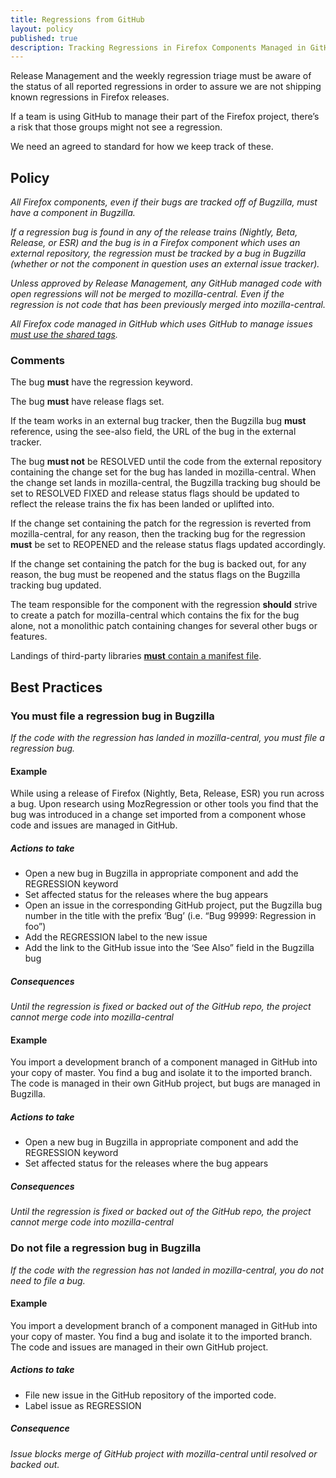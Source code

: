 ```yaml
---
title: Regressions from GitHub
layout: policy
published: true
description: Tracking Regressions in Firefox Components Managed in GitHub Projects
---
```


Release Management and the weekly regression triage must be aware of the status of all reported regressions in order to assure we are not shipping known regressions in Firefox releases.

If a team is using GitHub to manage their part of the Firefox project, there’s a risk that those groups might not see a regression.

We need an agreed to standard for how we keep track of these.

## Policy
*All Firefox components, even if their bugs are tracked off of Bugzilla, must have a component in Bugzilla.*

*If a regression bug is found in any of the release trains (Nightly, Beta, Release, or ESR) and the bug is in a Firefox component which uses an external repository, the regression must be tracked by a bug in Bugzilla (whether or not the component in question uses an external issue tracker).*

*Unless approved by Release Management, any GitHub managed code with open regressions will not be merged to mozilla-central. Even if the regression is not code that has been previously merged into mozilla-central.*

*All Firefox code managed in GitHub which uses GitHub to manage issues [must use the shared tags](https://mozilla.github.io/bmo-harmony/labels).*

### Comments

The bug **must** have the regression keyword.

The bug **must** have release flags set.

If the team works in an external bug tracker, then the Bugzilla bug **must** reference, using the see-also field, the URL of the bug in the external tracker.

The bug **must not** be RESOLVED until the code from the external repository containing the change set for the bug has landed in mozilla-central. When the change set lands in mozilla-central, the Bugzilla tracking bug should be set to RESOLVED FIXED and release status flags should be updated to reflect the release trains the fix has been landed or uplifted into.

If the change set containing the patch for the regression is reverted from mozilla-central, for any reason, then the tracking bug for the regression **must** be set to REOPENED and the release status flags updated accordingly.

If the change set containing the patch for the bug is backed out, for any reason, the bug must be reopened and the status flags on the Bugzilla tracking bug updated.

The team responsible for the component with the regression **should** strive to create a patch for mozilla-central which contains the fix for the bug alone, not a monolithic patch containing changes for several other bugs or features.

Landings of third-party libraries [**must** contain a manifest file](https://docs.google.com/document/d/12ihxPXBo9zBBaU_pBsPrc_wNHds4Upr-PwFfiSHrbu8).

## Best Practices
### You must file a regression bug in Bugzilla

*If the code with the regression has landed in mozilla-central, you must file a regression bug.*

#### Example

While using a release of Firefox (Nightly, Beta, Release, ESR) you run across a bug. Upon research using MozRegression or other tools you find that the bug was introduced in a change set imported from a component whose code and issues are managed in GitHub.

##### Actions to take
* Open a new bug in Bugzilla in appropriate component and add the REGRESSION keyword
* Set affected status for the releases where the bug appears
* Open an issue in the corresponding GitHub project, put the Bugzilla bug number in the title with the prefix ‘Bug’ (i.e. “Bug 99999: Regression in foo”)
* Add the REGRESSION label to the new issue
* Add the link to the GitHub issue into the ‘See Also” field in the Bugzilla bug

##### Consequences
*Until the regression is fixed or backed out of the GitHub repo, the project cannot merge code into mozilla-central*

#### Example
You import a development branch of a component managed in GitHub into your copy of master. You find a bug and isolate it to the imported branch. The code is managed in their own GitHub project, but bugs are managed in Bugzilla.

##### Actions to take
* Open a new bug in Bugzilla in appropriate component and add the REGRESSION keyword
* Set affected status for the releases where the bug appears

##### Consequences
*Until the regression is fixed or backed out of the GitHub repo, the project cannot merge code into mozilla-central*

### Do not file a regression bug in Bugzilla
*If the code with the regression has not landed in mozilla-central, you do not need to file a bug.*

#### Example

You import a development branch of a component managed in GitHub into your copy of master. You find a bug and isolate it to the imported branch. The code and issues are managed in their own GitHub project.

##### Actions to take
* File new issue in the GitHub repository of the imported code.
* Label issue as REGRESSION

##### Consequence
*Issue blocks merge of GitHub project with mozilla-central until resolved or backed out.*
